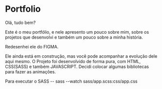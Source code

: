 # Portfolio

Olá, tudo bem? 

Este é o meu portfólio, e nele apresento um pouco sobre mim, sobre os projetos que desenvolvi e também um pouco sobre a minha história.

Redesenhei ele do FIGMA.

Ele ainda está em construção, mas você pode acompanhar a evolução dele aqui mesmo.
O Projeto foi desenvolvido de forma pura, com HTML, CSS(SASS) e também JAVASCRIPT.
Decidi colocar algumas bibliotecas para fazer as animações.

Para executar o SASS -- sass --watch sass/app.scss:css/app.css
